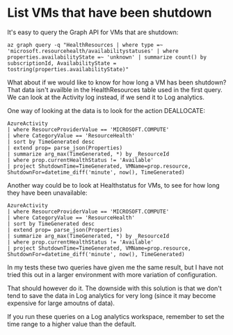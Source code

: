 # List VMs that have been shutdown

It's easy to query the Graph API for VMs that are shutdown:
```
az graph query -q "HealthResources | where type =~ 'microsoft.resourcehealth/availabilitystatuses' | where properties.availabilityState =~ 'unknown' | summarize count() by subscriptionId, AvailabilityState = tostring(properties.availabilityState)"
```

What about if we would like to know for how long a VM has been shutdown? That data isn't availble in the HealthResources table used in the first query.
We can look at the Activity log instead, if we send it to Log analytics.

One way of looking at the data is to look for the action DEALLOCATE:

```
AzureActivity
| where ResourceProviderValue == 'MICROSOFT.COMPUTE'
| where CategoryValue == 'ResourceHealth'
| sort by TimeGenerated desc 
| extend prop= parse_json(Properties)
| summarize arg_max(TimeGenerated, *) by _ResourceId
| where prop.currentHealthStatus != 'Available'
| project ShutdownTime=TimeGenerated, VMName=prop.resource, ShutdownFor=datetime_diff('minute', now(), TimeGenerated)
```

Another way could be to look at Healthstatus for VMs, to see for how long they have been unavailable:

```
AzureActivity
| where ResourceProviderValue == 'MICROSOFT.COMPUTE'
| where CategoryValue == 'ResourceHealth'
| sort by TimeGenerated desc 
| extend prop= parse_json(Properties)
| summarize arg_max(TimeGenerated, *) by _ResourceId
| where prop.currentHealthStatus != 'Available'
| project ShutdownTime=TimeGenerated, VMName=prop.resource, ShutdownFor=datetime_diff('minute', now(), TimeGenerated)
```

In my tests these two queries have given me the same result, but I have not tried this out in a larger environment with more variation of configuration.

That should however do it. The downside with this solution is that we don't tend to save the data in Log analytics for very long (since it may become expensive for large amoutns of data).

If you run these queries on a Log analytics workspace, remember to set the time range to a higher value than the default.